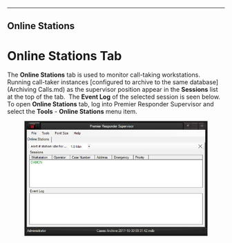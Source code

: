   ---------------------
  **Online Stations**
  ---------------------

# Online Stations Tab

The **Online Stations** tab is used to monitor call-taking
workstations.  Running call-taker instances [configured to archive to
the same database](Archiving Calls.md) as the supervisor position
appear in the **Sessions** list at the top of the tab.  The **Event
Log** of the selected session is seen below.  To open **Online
Stations** tab, log into Premier Responder Supervisor and select the
**Tools** - **Online Stations** menu item.

<figure><img src=".gitbook/assets/Online Stations_files/image001.png" alt=""><figcaption></figcaption></figure> 
